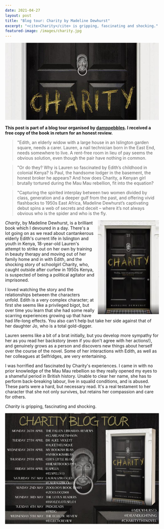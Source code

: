 ```yaml
---
date: 2021-04-27
layout: post
title: "Blog tour: Charity by Madeline Dewhurst"
excerpt: "<cite>Charity</cite> is gripping, fascinating and shocking."
featured-image: /images/charity.jpg
---
```


![Charity](/images/charity.jpg)

**This post is part of a blog tour organised by [damppebbles](https://damppebbles.com/). I received a free copy of the book in return for an honest review.**

> "Edith, an elderly widow with a large house in an Islington garden square, needs a carer. Lauren, a nail technician born in the East End, needs somewhere to live. A rent-free room in lieu of pay seems the obvious solution, even though the pair have nothing in common.

> "Or do they? Why is Lauren so fascinated by Edith’s childhood in colonial Kenya? Is Paul, the handsome lodger in the basement, the honest broker he appears? And how does Charity, a Kenyan girl brutally tortured during the Mau Mau rebellion, fit into the equation?

> "Capturing the spirited interplay between two women divided by class, generation and a deeper gulf from the past, and offering vivid flashbacks to 1950s East Africa, Madeline Dewhurst’s captivating debut spins a web of secrets and deceit – where it’s not always obvious who is the spider and who is the fly.

<img src="/images/charity-200.jpg" alt="Charity" style="float: right; margin-bottom: 10px; margin-left: 10px;">

<cite>Charity</cite>, by Madeline Dewhurst, is a brilliant book which I devoured in a day. There's a lot going on as we read about cantankerous elderly Edith's current life in Islington and youth in Kenya, 18-year-old Lauren's attempt to strike out on her own by training in beauty therapy and moving out of her family home and in with Edith, and the shocking story of schoolgirl Charity, who, caught outside after curfew in 1950s Kenya, is suspected of being a political agitator and imprisoned.

I loved watching the story and the relationships between the characters unfold. Edith is a very complex character; at first she seems like a privileged bigot, but over time you learn that she had some really scarring experiences growing up that have had life-long effects. You also can't help but take her side against that of her daughter Jo, who is a total gold-digger.

Lauren seems like a bit of a brat initially, but you develop more sympathy for her as you read her backstory (even if you don't agree with her actions!), and genuinely grows as a person and discovers new things about herself over the course of the novel. Some of her interactions with Edith, as well as her colleagues at Selfridges, are very entertaining.

I was horrified and fascinated by Charity's experiences. I came in with no prior knowledge of the Mau Mau rebellion so they really opened my eyes to a shameful period in British history. Unable to clear her name, she has to perform back-breaking labour, live in squalid conditions, and is abused. These parts were a hard, but necessary read. It's a real testament to her character that she not only survives, but retains her compassion and care for others.

<cite>Charity</cite> is gripping, fascinating and shocking.

![Charity blog tour banner](/images/charity-banner.jpg)

